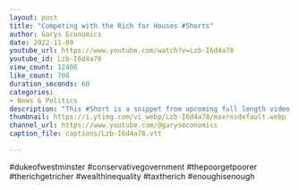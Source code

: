 ```yaml
---
layout: post
title: "Competing with the Rich for Houses #Shorts"
author: Garys Economics
date: 2022-11-09
youtube_url: https://www.youtube.com/watch?v=Lzb-I6d4a78
youtube_id: Lzb-I6d4a78
view_count: 12406
like_count: 708
duration_seconds: 60
categories:
- News & Politics
description: "This #Short is a snippet from upcoming full length video \"Who Actually Pays Tax?\""
thumbnail: https://i.ytimg.com/vi_webp/Lzb-I6d4a78/maxresdefault.webp
channel_url: https://www.youtube.com/@garyseconomics
caption_file: captions/Lzb-I6d4a78.vtt

---
```


#dukeofwestminster #conservativegovernment #thepoorgetpoorer #therichgetricher #wealthinequality #taxtherich #enoughisenough
